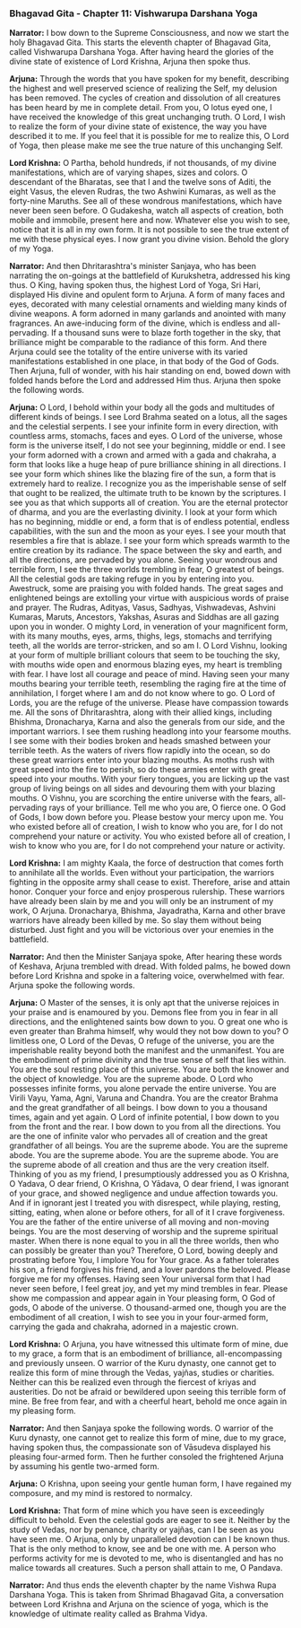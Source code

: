 ### **Bhagavad Gita - Chapter 11: Vishwarupa Darshana Yoga**

**Narrator:**
I bow down to the Supreme Consciousness, and now we start the holy Bhagavad Gita. This starts the eleventh chapter of Bhagavad Gita, called Vishwarupa Darshana Yoga. After having heard the glories of the divine state of existence of Lord Krishna, Arjuna then spoke thus.

**Arjuna:**
Through the words that you have spoken for my benefit, describing the highest and well preserved science of realizing the Self, my delusion has been removed.
The cycles of creation and dissolution of all creatures has been heard by me in complete detail. From you, O lotus eyed one, I have received the knowledge of this great unchanging truth.
O Lord, I wish to realize the form of your divine state of existence, the way you have described it to me. If you feel that it is possible for me to realize this, O Lord of Yoga, then please make me see the true nature of this unchanging Self.

**Lord Krishna:**
O Partha, behold hundreds, if not thousands, of my divine manifestations, which are of varying shapes, sizes and colors.
O descendant of the Bharatas, see that I and the twelve sons of Aditi, the eight Vasus, the eleven Rudras, the two Ashwini Kumaras, as well as the forty-nine Maruths. See all of these wondrous manifestations, which have never been seen before.
O Gudakesha, watch all aspects of creation, both mobile and immobile, present here and now. Whatever else you wish to see, notice that it is all in my own form.
It is not possible to see the true extent of me with these physical eyes. I now grant you divine vision. Behold the glory of my Yoga.

**Narrator:**
And then Dhritarashtra's minister Sanjaya, who has been narrating the on-goings at the battlefield of Kurukshetra, addressed his king thus.
O King, having spoken thus, the highest Lord of Yoga, Sri Hari, displayed His divine and opulent form to Arjuna. A form of many faces and eyes, decorated with many celestial ornaments and wielding many kinds of divine weapons. A form adorned in many garlands and anointed with many fragrances. An awe-inducing form of the divine, which is endless and all-pervading.
If a thousand suns were to blaze forth together in the sky, that brilliance might be comparable to the radiance of this form. And there Arjuna could see the totality of the entire universe with its varied manifestations established in one place, in that body of the God of Gods.
Then Arjuna, full of wonder, with his hair standing on end, bowed down with folded hands before the Lord and addressed Him thus. Arjuna then spoke the following words.

**Arjuna:**
O Lord, I behold within your body all the gods and multitudes of different kinds of beings. I see Lord Brahma seated on a lotus, all the sages and the celestial serpents.
I see your infinite form in every direction, with countless arms, stomachs, faces and eyes. O Lord of the universe, whose form is the universe itself, I do not see your beginning, middle or end.
I see your form adorned with a crown and armed with a gada and chakraha, a form that looks like a huge heap of pure brilliance shining in all directions. I see your form which shines like the blazing fire of the sun, a form that is extremely hard to realize.
I recognize you as the imperishable sense of self that ought to be realized, the ultimate truth to be known by the scriptures. I see you as that which supports all of creation. You are the eternal protector of dharma, and you are the everlasting divinity.
I look at your form which has no beginning, middle or end, a form that is of endless potential, endless capabilities, with the sun and the moon as your eyes. I see your mouth that resembles a fire that is ablaze. I see your form which spreads warmth to the entire creation by its radiance.
The space between the sky and earth, and all the directions, are pervaded by you alone. Seeing your wondrous and terrible form, I see the three worlds trembling in fear, O greatest of beings.
All the celestial gods are taking refuge in you by entering into you. Awestruck, some are praising you with folded hands. The great sages and enlightened beings are extolling your virtue with auspicious words of praise and prayer.
The Rudras, Adityas, Vasus, Sadhyas, Vishwadevas, Ashvini Kumaras, Maruts, Ancestors, Yakshas, Asuras and Siddhas are all gazing upon you in wonder.
O mighty Lord, in veneration of your magnificent form, with its many mouths, eyes, arms, thighs, legs, stomachs and terrifying teeth, all the worlds are terror-stricken, and so am I.
O Lord Vishnu, looking at your form of multiple brilliant colours that seem to be touching the sky, with mouths wide open and enormous blazing eyes, my heart is trembling with fear. I have lost all courage and peace of mind.
Having seen your many mouths bearing your terrible teeth, resembling the raging fire at the time of annihilation, I forget where I am and do not know where to go. O Lord of Lords, you are the refuge of the universe. Please have compassion towards me.
All the sons of Dhritarashtra, along with their allied kings, including Bhishma, Dronacharya, Karna and also the generals from our side, and the important warriors. I see them rushing headlong into your fearsome mouths. I see some with their bodies broken and heads smashed between your terrible teeth.
As the waters of rivers flow rapidly into the ocean, so do these great warriors enter into your blazing mouths. As moths rush with great speed into the fire to perish, so do these armies enter with great speed into your mouths.
With your fiery tongues, you are licking up the vast group of living beings on all sides and devouring them with your blazing mouths. O Vishnu, you are scorching the entire universe with the fears, all-pervading rays of your brilliance.
Tell me who you are, O fierce one. O God of Gods, I bow down before you. Please bestow your mercy upon me. You who existed before all of creation, I wish to know who you are, for I do not comprehend your nature or activity. You who existed before all of creation, I wish to know who you are, for I do not comprehend your nature or activity.

**Lord Krishna:**
I am mighty Kaala, the force of destruction that comes forth to annihilate all the worlds. Even without your participation, the warriors fighting in the opposite army shall cease to exist.
Therefore, arise and attain honor. Conquer your force and enjoy prosperous rulership. These warriors have already been slain by me and you will only be an instrument of my work, O Arjuna.
Dronacharya, Bhishma, Jayadratha, Karna and other brave warriors have already been killed by me. So slay them without being disturbed. Just fight and you will be victorious over your enemies in the battlefield.

**Narrator:**
And then the Minister Sanjaya spoke, After hearing these words of Keshava, Arjuna trembled with dread. With folded palms, he bowed down before Lord Krishna and spoke in a faltering voice, overwhelmed with fear. Arjuna spoke the following words.

**Arjuna:**
O Master of the senses, it is only apt that the universe rejoices in your praise and is enamoured by you. Demons flee from you in fear in all directions, and the enlightened saints bow down to you.
O great one who is even greater than Brahma himself, why would they not bow down to you? O limitless one, O Lord of the Devas, O refuge of the universe, you are the imperishable reality beyond both the manifest and the unmanifest.
You are the embodiment of prime divinity and the true sense of self that lies within. You are the soul resting place of this universe. You are both the knower and the object of knowledge. You are the supreme abode.
O Lord who possesses infinite forms, you alone pervade the entire universe. You are Virili Vayu, Yama, Agni, Varuna and Chandra. You are the creator Brahma and the great grandfather of all beings.
I bow down to you a thousand times, again and yet again. O Lord of infinite potential, I bow down to you from the front and the rear. I bow down to you from all the directions. You are the one of infinite valor who pervades all of creation and the great grandfather of all beings.
You are the supreme abode. You are the supreme abode. You are the supreme abode. You are the supreme abode. You are the supreme abode of all creation and thus are the very creation itself.
Thinking of you as my friend, I presumptiously addressed you as O Krishna, O Yadava, O dear friend, O Krishna, O Yādava, O dear friend, I was ignorant of your grace, and showed negligence and undue affection towards you.
And if in ignorant jest I treated you with disrespect, while playing, resting, sitting, eating, when alone or before others, for all of it I crave forgiveness.
You are the father of the entire universe of all moving and non-moving beings. You are the most deserving of worship and the supreme spiritual master. When there is none equal to you in all the three worlds, then who can possibly be greater than you?
Therefore, O Lord, bowing deeply and prostrating before You, I implore You for Your grace. As a father tolerates his son, a friend forgives his friend, and a lover pardons the beloved. Please forgive me for my offenses.
Having seen Your universal form that I had never seen before, I feel great joy, and yet my mind trembles in fear. Please show me compassion and appear again in Your pleasing form, O God of gods, O abode of the universe.
O thousand-armed one, though you are the embodiment of all creation, I wish to see you in your four-armed form, carrying the gada and chakraha, adorned in a majestic crown.

**Lord Krishna:**
O Arjuna, you have witnessed this ultimate form of mine, due to my grace, a form that is an embodiment of brilliance, all-encompassing and previously unseen.
O warrior of the Kuru dynasty, one cannot get to realize this form of mine through the Vedas, yajñas, studies or charities. Neither can this be realized even through the fiercest of kriyas and austerities.
Do not be afraid or bewildered upon seeing this terrible form of mine. Be free from fear, and with a cheerful heart, behold me once again in my pleasing form.

**Narrator:**
And then Sanjaya spoke the following words. O warrior of the Kuru dynasty, one cannot get to realize this form of mine, due to my grace, having spoken thus, the compassionate son of Vāsudeva displayed his pleasing four-armed form. Then he further consoled the frightened Arjuna by assuming his gentle two-armed form.

**Arjuna:**
O Krishna, upon seeing your gentle human form, I have regained my composure, and my mind is restored to normalcy.

**Lord Krishna:**
That form of mine which you have seen is exceedingly difficult to behold. Even the celestial gods are eager to see it.
Neither by the study of Vedas, nor by penance, charity or yajñas, can I be seen as you have seen me. O Arjuna, only by unparalleled devotion can I be known thus. That is the only method to know, see and be one with me.
A person who performs activity for me is devoted to me, who is disentangled and has no malice towards all creatures. Such a person shall attain to me, O Pandava.

**Narrator:**
And thus ends the eleventh chapter by the name Vishwa Rupa Darshana Yoga. This is taken from Shrimad Bhagavad Gita, a conversation between Lord Krishna and Arjuna on the science of yoga, which is the knowledge of ultimate reality called as Brahma Vidya.
